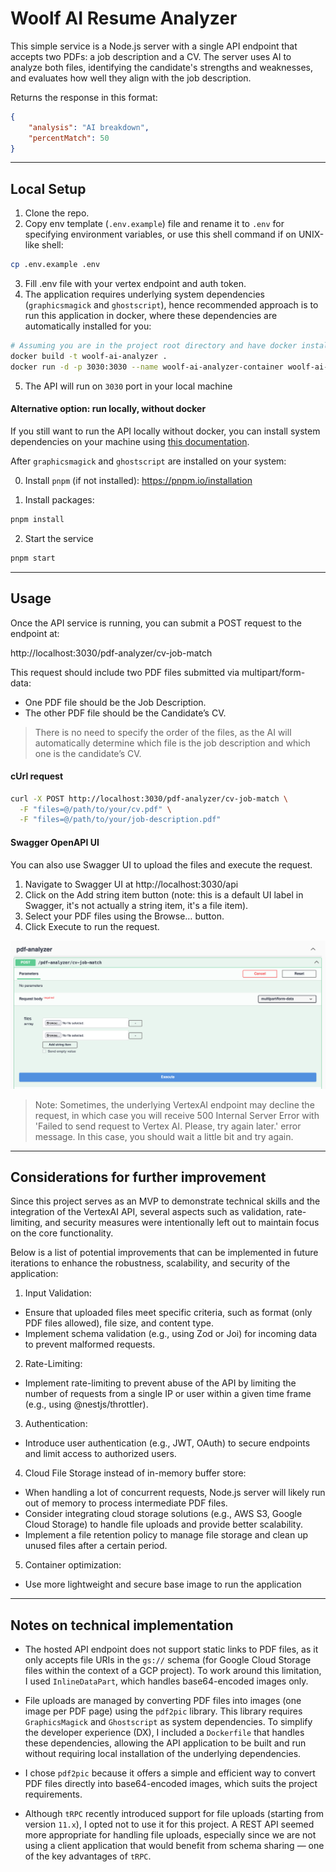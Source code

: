 # Woolf AI Resume Analyzer

This simple service is a Node.js server with a single API endpoint that accepts two PDFs: a job description and a CV. The server uses AI to analyze both files, identifying the candidate's strengths and weaknesses, and evaluates how well they align with the job description.

Returns the response in this format:

```json
{
    "analysis": "AI breakdown",
    "percentMatch": 50
}

```

---
## Local Setup
1. Clone the repo.
2. Copy env template (`.env.example`) file and rename it to `.env` for specifying environment variables, or use this shell command if on UNIX-like shell:
```sh
cp .env.example .env
```
3. Fill .env file with your vertex endpoint and auth token.
4. The application requires underlying system dependencies (`graphicsmagick` and `ghostscript`), hence recommended approach is to run this application in docker, where these dependencies are automatically installed for you:
```sh
# Assuming you are in the project root directory and have docker installed
docker build -t woolf-ai-analyzer .
docker run -d -p 3030:3030 --name woolf-ai-analyzer-container woolf-ai-analyzer
```
5. The API will run on `3030` port in your local machine

#### Alternative option: run locally, without docker
If you still want to run the API locally without docker, you can install system dependencies on your machine using [this documentation](https://github.com/yakovmeister/pdf2image/blob/HEAD/docs/gm-installation.md).

After `graphicsmagick` and `ghostscript` are installed on your system:

0. Install `pnpm` (if not installed):
https://pnpm.io/installation

1. Install packages:
```sh
pnpm install
```

2. Start the service
```sh
pnpm start
```


---
## Usage
Once the API service is running, you can submit a POST request to the endpoint at:

http://localhost:3030/pdf-analyzer/cv-job-match

This request should include two PDF files submitted via multipart/form-data:

- One PDF file should be the Job Description.
- The other PDF file should be the Candidate’s CV.

> There is no need to specify the order of the files, as the AI will automatically determine which file is the job description and which one is the candidate’s CV.


#### cUrl request
```sh
curl -X POST http://localhost:3030/pdf-analyzer/cv-job-match \
  -F "files=@/path/to/your/cv.pdf" \
  -F "files=@/path/to/your/job-description.pdf"
```

#### Swagger OpenAPI UI
You can also use Swagger UI to upload the files and execute the request.

1.	Navigate to Swagger UI at http://localhost:3030/api
2.	Click on the Add string item button (note: this is a default UI label in Swagger, it's not actually a string item, it's a file item).
3.	Select your PDF files using the Browse… button.
4.	Click Execute to run the request.

![alt text](<docs/images/swagger-ui.png>)

> Note: Sometimes, the underlying VertexAI endpoint may decline the request, in which case you will receive 500 Internal Server Error with 'Failed to send request to Vertex AI. Please, try again later.' error message. In this case, you should wait a little bit and try again.

---
## Considerations for further improvement
Since this project serves as an MVP to demonstrate technical skills and the integration of the VertexAI API, several aspects such as validation, rate-limiting, and security measures were intentionally left out to maintain focus on the core functionality.

Below is a list of potential improvements that can be implemented in future iterations to enhance the robustness, scalability, and security of the application:

1. Input Validation:

- Ensure that uploaded files meet specific criteria, such as format (only PDF files allowed), file size, and content type.
- Implement schema validation (e.g., using Zod or Joi) for incoming data to prevent malformed requests.

2. Rate-Limiting:

- Implement rate-limiting to prevent abuse of the API by limiting the number of requests from a single IP or user within a given time frame (e.g., using @nestjs/throttler).
  
3. Authentication:

- Introduce user authentication (e.g., JWT, OAuth) to secure endpoints and limit access to authorized users.

4.	Cloud File Storage instead of in-memory buffer store:

- When handling a lot of concurrent requests, Node.js server will likely run out of memory to process intermediate PDF files.
- Consider integrating cloud storage solutions (e.g., AWS S3, Google Cloud Storage) to handle file uploads and provide better scalability.
- Implement a file retention policy to manage file storage and clean up unused files after a certain period.

5.	Container optimization:

- Use more lightweight and secure base image to run the application

---
## Notes on technical implementation

- The hosted API endpoint does not support static links to PDF files, as it only accepts file URIs in the `gs://` schema (for Google Cloud Storage files within the context of a GCP project). To work around this limitation, I used `InlineDataPart`, which handles base64-encoded images only.

- File uploads are managed by converting PDF files into images (one image per PDF page) using the `pdf2pic` library. This library requires `GraphicsMagick` and `Ghostscript` as system dependencies. To simplify the developer experience (DX), I included a `Dockerfile` that handles these dependencies, allowing the API application to be built and run without requiring local installation of the underlying dependencies.

- I chose `pdf2pic` because it offers a simple and efficient way to convert PDF files directly into base64-encoded images, which suits the project requirements.

- Although `tRPC` recently introduced support for file uploads (starting from version `11.x`), I opted not to use it for this project. A REST API seemed more appropriate for handling file uploads, especially since we are not using a client application that would benefit from schema sharing — one of the key advantages of `tRPC`.